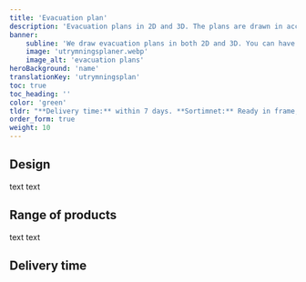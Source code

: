 ```yaml
---
title: 'Evacuation plan'
description: 'Evacuation plans in 2D and 3D. The plans are drawn in accordance with Swedish Standard SS-2875 or your own design and can be delivered ready-made in a frame, as a pdf file, printed or laminated.'
banner:
    subline: 'We draw evacuation plans in both 2D and 3D. You can have them delivered as a PDF file, print, laminated or finished in a frame.'
    image: 'utrymningsplaner.webp'
    image_alt: 'evacuation plans'
heroBackground: 'name'
translationKey: 'utrymningsplan'
toc: true
toc_heading: ''
color: 'green'
tldr: "**Delivery time:** within 7 days. **Sortimnet:** Ready in frame, PDF file, print or laminated. **Design:** 2D or 3D."
order_form: true
weight: 10
---
```


## Design

text text

## Range of products

text text

## Delivery time